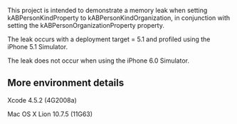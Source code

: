 

This project is intended to demonstrate a memory leak when setting
 kABPersonKindProperty to kABPersonKindOrganization, in conjunction with 
 setting the kABPersonOrganizationProperty property.
 
 The leak occurs with a deployment target = 5.1 and profiled using the
 iPhone 5.1 Simulator.
 
 The leak does not occur when using the iPhone 6.0 Simulator.
 
 More environment details
 ------------------------
 Xcode 4.5.2 (4G2008a)
 
 Mac OS X Lion 10.7.5 (11G63)
 
 
